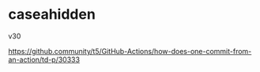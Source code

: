 # caseahidden
v30


https://github.community/t5/GitHub-Actions/how-does-one-commit-from-an-action/td-p/30333
